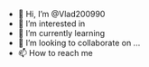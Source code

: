 - 👋 Hi, I’m @Vlad200990
- 👀 I’m interested in
- 🌱 I’m currently learning 
- 💞️ I’m looking to collaborate on ...
- 📫 How to reach me 

<!---
Vlad200990/Vlad200990 is a ✨ special ✨ repository because its `README.md` (this file) appears on your GitHub profile.
You can click the Preview link to take a look at your changes.
--->
